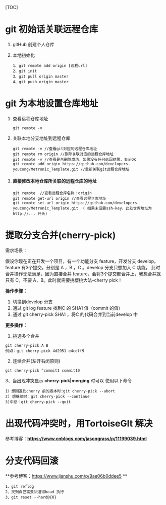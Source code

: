 [TOC]

# git 初始话关联远程仓库

1. gitHub 创建个人仓库

2. 本地初始化

   ```
   1、git remote add origin [远程url]
   2、git init 
   3、git pull origin master
   4、git push origin master
   ```

   

# git 为本地设置仓库地址

1. 查看远程仓库地址

   `git remote -v` 

2. 关联本地分支地址到远程仓库

   ```
   git remote -v //查看git对应的远程仓库地址
   git remote rm origin //删除关联对应的远程仓库地址
   git remote -v //查看是否删除成功，如果没有任何返回结果，表示OK
   git remote add origin https://github.com/developers-youcong/Metronic_Template.git //重新关联git远程仓库地址
   ```

3. #### 直接修改本地仓库所关联的远程仓库的地址

   ```
   git remote  //查看远程仓库名称：origin 
   git remote get-url origin //查看远程仓库地址
   git remote set-url origin https://github.com/developers-youcong/Metronic_Template.git  ( 如果未设置ssh-key，此处仓库地址为 http://... 开头)
   ```

   

# 提取分支合并(cherry-pick)

需求场景：

假设你现在正在开发一个项目，有一个功能分支 feature，开发分支 develop。 feature 有3个提交，分别是 A ，B ，C 。develop 分支只想加入 C 功能， 此时合并操作无法满足，因为直接合并 feature，会将3个提交都合并上，我想合并就只有 C，不要 A，B。此时就需要挑樱桃大法–cherry pick！

**操作步骤：**

1. 切换到develop 分支
2. 通过 git log feature 找到C 的 SHA1 值（commit 的值）
3. 通过 git cherry-pick SHA1 ，将C 的代码合并到当前develop 中

**更多操作：**

1. 挑选多个合并

```git cherry-pick A B
git cherry-pick A B
例如：git cherry-pick 4d2951 e4cdff9
```

2. 连续合并(左开右闭原则)

```
git cherry-pick ^commit1 commit10
```

3、当出现冲突显示 **cherry-pick|merging** 时可以 使用以下命令

```
1）想回退到cherry 前的版本时:git cherry-pick --abort
2) 想继续时：git cherry-pick --continue
3)中断：git cherry-pick --quit
```



# 出现代码冲突时，用TortoiseGIt 解决

参考博客：**https://www.cnblogs.com/jasongrass/p/11199039.html**



# 分支代码回滚

**参考博客：https://www.jianshu.com/p/9ae06b0ddee5 **

```
1、git reflog
2、找到自己需要回退得head 执行
3、git reset --hard@{0}
```


